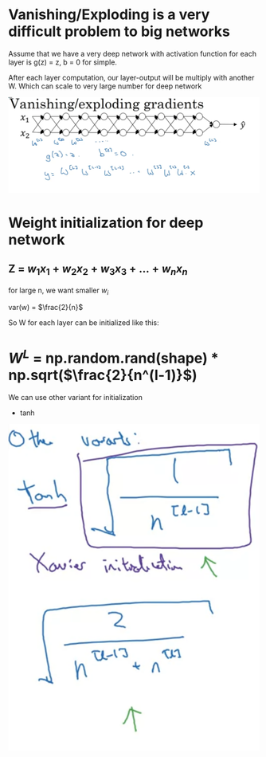 # Vanishing/Exploding is a very difficult problem to big networks
Assume that we have a very deep network with activation function for each layer is g(z) = z, b = 0 for simple.

After each layer computation, our layer-output will be multiply with another W. Which can scale to very large number for deep network

![exploding-gradient](exploding-gradient.png)

# Weight initialization for deep network

## Z = $w_{1}x_{1} + w_{2}x_{2} + w_{3}x_{3} + ... + w_{n}x_{n}$

for large n, we want smaller $w_{i}$

var(w) = $\frac{2}{n}$

So W for each layer can be initialized like this: 

# $W^L$ = np.random.rand(shape) * np.sqrt($\frac{2}{n^(l-1)}$)

We can use other variant for initialization

- tanh
  
![other-variant](other-variant.png)  
